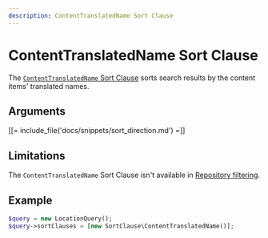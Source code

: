```yaml
---
description: ContentTranslatedName Sort Clause
---
```


# ContentTranslatedName Sort Clause

The [`ContentTranslatedName` Sort Clause](/api/php_api/php_api_reference/classes/Ibexa-Contracts-Core-Repository-Values-Content-Query-SortClause-ContentTranslatedName.html) sorts search results by the content items' translated names.

## Arguments

[[= include_file('docs/snippets/sort_direction.md') =]]

## Limitations

The `ContentTranslatedName` Sort Clause isn't available in [Repository filtering](search_api.md#repository-filtering).

## Example

``` php
$query = new LocationQuery();
$query->sortClauses = [new SortClause\ContentTranslatedName()];
```
